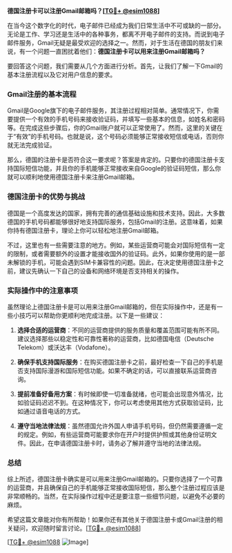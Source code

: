 **德国注册卡可以注册Gmail邮箱吗？[[TG💪+ @esim1088](https://t.me/s/esim1088)]**

在当今这个数字化的时代，电子邮件已经成为我们日常生活中不可或缺的一部分。无论是工作、学习还是生活中的各种事务，都离不开电子邮件的支持。而说到电子邮件服务，Gmail无疑是最受欢迎的选择之一。然而，对于生活在德国的朋友们来说，有一个问题一直困扰着他们：**德国注册卡可以用来注册Gmail邮箱吗？**

要回答这个问题，我们需要从几个方面进行分析。首先，让我们了解一下Gmail的基本注册流程以及它对用户信息的要求。

### Gmail注册的基本流程

Gmail是Google旗下的电子邮件服务，其注册过程相对简单。通常情况下，你需要提供一个有效的手机号码来接收验证码，并填写一些基本的信息，如姓名和密码等。在完成这些步骤后，你的Gmail账户就可以正常使用了。然而，这里的关键在于“有效”的手机号码。也就是说，这个号码必须能够正常接收短信或电话，否则你就无法完成验证。

那么，德国的注册卡是否符合这一要求呢？答案是肯定的。只要你的德国注册卡支持国际短信功能，并且你的手机能够正常接收来自Google的验证码短信，那么你就可以顺利地使用德国注册卡来注册Gmail邮箱。

### 德国注册卡的优势与挑战

德国是一个高度发达的国家，拥有完善的通信基础设施和技术支持。因此，大多数德国的手机号码都能够很好地支持国际服务，包括Gmail的注册。这意味着，如果你持有德国注册卡，理论上你可以轻松地注册Gmail邮箱。

不过，这里也有一些需要注意的地方。例如，某些运营商可能会对国际短信有一定的限制，或者需要额外的设置才能接收国外的验证码。此外，如果你使用的是一部未解锁的手机，可能会遇到SIM卡兼容性的问题。因此，在决定使用德国注册卡之前，建议先确认一下自己的设备和网络环境是否支持相关的操作。

### 实际操作中的注意事项

虽然理论上德国注册卡是可以用来注册Gmail邮箱的，但在实际操作中，还是有一些小技巧可以帮助你更顺利地完成注册。以下是一些建议：

1. **选择合适的运营商**：不同的运营商提供的服务质量和覆盖范围可能有所不同。建议选择那些以稳定性和可靠性著称的运营商，比如德国电信（Deutsche Telekom）或沃达丰（Vodafone）。
   
2. **确保手机支持国际服务**：在购买德国注册卡之前，最好检查一下自己的手机是否支持国际漫游和国际短信功能。如果不确定的话，可以直接联系运营商咨询。

3. **提前准备好备用方案**：有时候即使一切准备就绪，也可能会出现意外情况，比如验证码迟迟不到。在这种情况下，你可以考虑使用其他方式获取验证码，比如通过语音电话的方式。

4. **遵守当地法律法规**：虽然德国允许外国人申请手机号码，但仍然需要遵循一定的规定。例如，有些运营商可能要求你在开户时提供护照或其他身份证明文件。因此，在申请德国注册卡时，请务必了解并遵守当地的法律法规。

### 总结

综上所述，德国注册卡确实是可以用来注册Gmail邮箱的。只要你选择了一个可靠的运营商，并且确保自己的手机能够正常接收国际短信，那么整个注册过程应该是非常顺畅的。当然，在实际操作过程中还是要注意一些细节问题，以避免不必要的麻烦。

希望这篇文章能对你有所帮助！如果你还有其他关于德国注册卡或Gmail注册的相关疑问，欢迎随时留言讨论。[[TG💪+ @esim1088](https://t.me/s/esim1088)]

[[TG💪+ @esim1088](https://t.me/s/esim1088) ![Image](https://i.postimg.cc/4NQfJmqS/Snipaste-2025-05-13-00-14-12.png)]